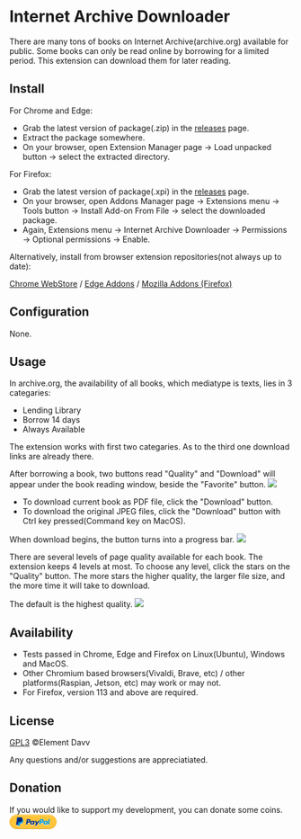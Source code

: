 # Internet Archive Downloader

There are many tons of books on Internet Archive(archive.org) available for public. Some books can only be read online by borrowing for a limited period. This extension can download them for later reading.

## Install
For Chrome and Edge:
* Grab the latest version of package(.zip) in the [releases](https://github.com/elementdavv/internet_archive_downloader/releases) page.
* Extract the package somewhere.
* On your browser, open Extension Manager page -> Load unpacked button -> select the extracted directory.

For Firefox:
* Grab the latest version of package(.xpi) in the [releases](https://github.com/elementdavv/internet_archive_downloader/releases) page.
* On your browser, open Addons Manager page -> Extensions menu -> Tools button -> Install Add-on From File -> select the downloaded package.
* Again, Extensions menu -> Internet Archive Downloader -> Permissions -> Optional permissions -> Enable.

Alternatively, install from browser extension repositories(not always up to date):

[Chrome WebStore](https://chrome.google.com/webstore/detail/internet-archive-download/keimonnoakgkpnifppoomfdlkadghkjb) / [Edge Addons](https://microsoftedge.microsoft.com/addons/detail/internet-archive-download/cnpoedgimjaecinmgfnfhfmcpcngeeje) / [Mozilla Addons (Firefox)](https://addons.mozilla.org/en-US/firefox/addon/internet_archive_downloader/)

## Configuration
None.

## Usage
In archive.org, the availability of all books, which mediatype is texts, lies in 3 categaries:
* Lending Library
* Borrow 14 days
* Always Available

The extension works with first two categaries. As to the third one download links are already there.

After borrowing a book, two buttons read "Quality" and "Download" will appear under the book reading window, beside the "Favorite" button. 
<image src="resources/borrow.png">

* To download current book as PDF file, click the "Download" button.
* To download the original JPEG files, click the "Download" button with Ctrl key pressed(Command key on MacOS).

When download begins, the button turns into a progress bar.
<image src="resources/download.png">

There are several levels of page quality available for each book. The extension keeps 4 levels at most. To choose any level, click the stars on the "Quality" button. The more stars the higher quality, the larger file size, and the more time it will take to download.

The default is the highest quality.
<image src="resources/quality.png">

## Availability 
* Tests passed in Chrome, Edge and Firefox on Linux(Ubuntu), Windows and MacOS.
* Other Chromium based browsers(Vivaldi, Brave, etc) / other platforms(Raspian, Jetson, etc) may work or may not.
* For Firefox, version 113 and above are required.

## License
[GPL3](LICENSE) ©Element Davv

Any questions and/or suggestions are appreciatiated.

## Donation
If you would like to support my development, you can donate some coins. [![donate](resources/pp-logo.png)](https://paypal.me/timelegend)
